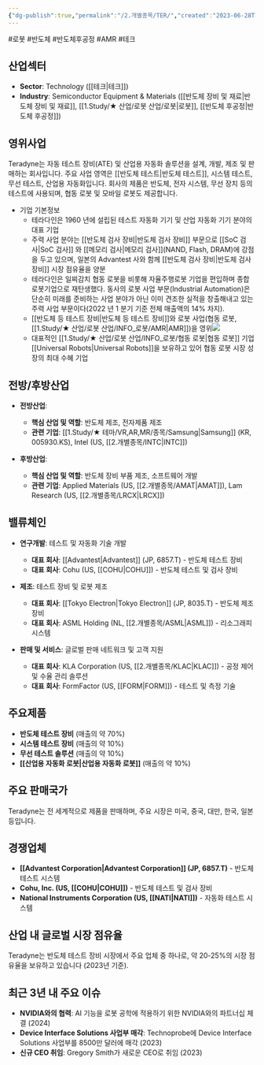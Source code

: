 ```yaml
---
{"dg-publish":true,"permalink":"/2.개별종목/TER/","created":"2023-06-28T12:13:15.674+09:00","updated":"2025-07-10T10:44:22.596+09:00"}
---
```


#로봇 #반도체 #반도체후공정 #AMR #테크 

## 산업섹터

- **Sector**: Technology ([[테크\|테크]])
- **Industry**: Semiconductor Equipment & Materials ([[반도체 장비 및 재료\|반도체 장비 및 재료]], [[1.Study/★ 산업/로봇 산업/로봇\|로봇]], [[반도체 후공정\|반도체 후공정]])

## 영위사업

Teradyne는 자동 테스트 장비(ATE) 및 산업용 자동화 솔루션을 설계, 개발, 제조 및 판매하는 회사입니다. 주요 사업 영역은 [[반도체 테스트\|반도체 테스트]], 시스템 테스트, 무선 테스트, 산업용 자동화입니다. 회사의 제품은 반도체, 전자 시스템, 무선 장치 등의 테스트에 사용되며, 협동 로봇 및 모바일 로봇도 제공합니다.

- 기업 기본정보
	- 테라다인은 1960 년에 설립된 테스트 자동화 기기 및 산업 자동화 기기 분야의 대표 기업
	- 주력 사업 분야는 [[반도체 검사 장비\|반도체 검사 장비]] 부문으로 [[SoC 검사\|SoC 검사]] 와 [[메모리 검사\|메모리 검사]](NAND, Flash, DRAM)에 강점을 두고 있으며, 일본의 Advantest 사와 함께 [[반도체 검사 장비\|반도체 검사 장비]] 시장 점유율을 양분
	- 테라다인은 일찌감치 협동 로봇을 비롯해 자율주행로봇 기업을 편입하며 종합 로봇기업으로 재탄생했다. 동사의 로봇 사업 부문(Industrial Automation)은 단순히 미래를 준비하는 사업 분야가 아닌 이미 견조한 실적을 창출해내고 있는 주력 사업 부문이다(2022 년 1 분기 기준 전체 매출액의 14% 차지). 
	- [[반도체 등 테스트 장비\|반도체 등 테스트 장비]]와 로봇 사업(협동 로봇, [[1.Study/★ 산업/로봇 산업/INFO_로봇/AMR\|AMR]])을 영위![](https://i.imgur.com/mk9ATlP.png)
	-  대표적인 [[1.Study/★ 산업/로봇 산업/INFO_로봇/협동 로봇\|협동 로봇]] 기업 [[Universal Robots\|Universal Robots]]을 보유하고 있어 협동 로봇 시장 성장의 최대 수혜 기업

## 전방/후방산업

- **전방산업**:
    
    - **핵심 산업 및 역할**: 반도체 제조, 전자제품 제조
    - **관련 기업**: [[1.Study/★ 테마/VR,AR,MR/종목/Samsung\|Samsung]] (KR, 005930.KS), Intel (US, [[2.개별종목/INTC\|INTC]])
    
- **후방산업**:
    
    - **핵심 산업 및 역할**: 반도체 장비 부품 제조, 소프트웨어 개발
    - **관련 기업**: Applied Materials (US, [[2.개별종목/AMAT\|AMAT]]), Lam Research (US, [[2.개별종목/LRCX\|LRCX]])
    

## 밸류체인

- **연구개발**: 테스트 및 자동화 기술 개발
    
    - **대표 회사**: [[Advantest\|Advantest]] (JP, 6857.T) - 반도체 테스트 장비
    - **대표 회사**: Cohu (US, [[COHU\|COHU]]) - 반도체 테스트 및 검사 장비

- **제조**: 테스트 장비 및 로봇 제조
    
    - **대표 회사**: [[Tokyo Electron\|Tokyo Electron]] (JP, 8035.T) - 반도체 제조 장비
    - **대표 회사**: ASML Holding (NL, [[2.개별종목/ASML\|ASML]]) - 리소그래피 시스템
- **판매 및 서비스**: 글로벌 판매 네트워크 및 고객 지원
    
    - **대표 회사**: KLA Corporation (US, [[2.개별종목/KLAC\|KLAC]]) - 공정 제어 및 수율 관리 솔루션
    - **대표 회사**: FormFactor (US, [[FORM\|FORM]]) - 테스트 및 측정 기술

## 주요제품

- **반도체 테스트 장비** (매출의 약 70%)
- **시스템 테스트 장비** (매출의 약 10%)
- **무선 테스트 솔루션** (매출의 약 10%)
- **[[산업용 자동화 로봇\|산업용 자동화 로봇]]** (매출의 약 10%)

## 주요 판매국가

Teradyne는 전 세계적으로 제품을 판매하며, 주요 시장은 미국, 중국, 대만, 한국, 일본 등입니다.

## 경쟁업체

- **[[Advantest Corporation\|Advantest Corporation]] (JP, 6857.T)** - 반도체 테스트 시스템
- **Cohu, Inc. (US, [[COHU\|COHU]])** - 반도체 테스트 및 검사 장비
- **National Instruments Corporation (US, [[NATI\|NATI]])** - 자동화 테스트 시스템

## 산업 내 글로벌 시장 점유율

Teradyne는 반도체 테스트 장비 시장에서 주요 업체 중 하나로, 약 20-25%의 시장 점유율을 보유하고 있습니다 (2023년 기준).

## 최근 3년 내 주요 이슈

- **NVIDIA와의 협력**: AI 기능을 로봇 공학에 적용하기 위한 NVIDIA와의 파트너십 체결 (2024)
- **Device Interface Solutions 사업부 매각**: Technoprobe에 Device Interface Solutions 사업부를 8500만 달러에 매각 (2023)
- **신규 CEO 취임**: Gregory Smith가 새로운 CEO로 취임 (2023)



